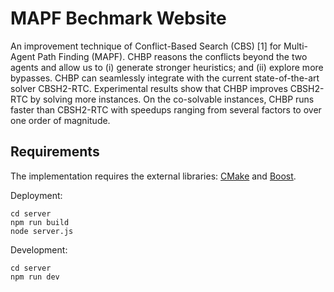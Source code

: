 # MAPF Bechmark Website
An improvement technique of Conflict-Based Search (CBS) [1] for Multi-Agent Path Finding (MAPF).
CHBP reasons the conflicts beyond the two agents and allow us to (i) generate stronger heuristics; and (ii) explore more bypasses. 
CHBP can seamlessly integrate with the current state-of-the-art solver CBSH2-RTC. 
Experimental results show that CHBP improves CBSH2-RTC by solving more instances. 
On the co-solvable instances, CHBP runs faster than CBSH2-RTC with speedups ranging from several factors to over one order of magnitude.

 
## Requirements 
The implementation requires the external libraries: [CMake](https://cmake.org) and [Boost](https://www.boost.org/). 


Deployment:
```shell script
cd server 
npm run build
node server.js 
``` 

Development:
```shell script
cd server 
npm run dev
``` 
